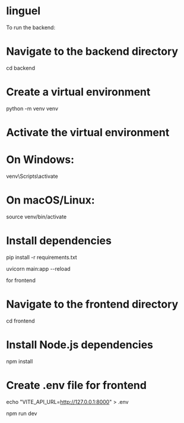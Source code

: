 # linguel

To run the backend:

# Navigate to the backend directory
cd backend

# Create a virtual environment
python -m venv venv

# Activate the virtual environment
# On Windows:
venv\Scripts\activate
# On macOS/Linux:
source venv/bin/activate

# Install dependencies
pip install -r requirements.txt

uvicorn main:app --reload

for frontend

# Navigate to the frontend directory
cd frontend

# Install Node.js dependencies
npm install

# Create .env file for frontend
echo "VITE_API_URL=http://127.0.0.1:8000" > .env

npm run dev


